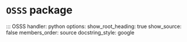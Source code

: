 # `OSSS` package

::: OSSS
    handler: python
    options:
      show_root_heading: true
      show_source: false
      members_order: source
      docstring_style: google